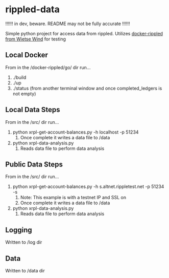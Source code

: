 # rippled-data

!!!!!! in dev, beware. README may not be fully accurate !!!!!!

Simple python project for access data from rippled. Utilizes [docker-rippled from Wietse Wind](https://github.com/WietseWind/docker-rippled) for testing

## Local Docker
From in the /docker-rippled/go/ dir run...
1. ./build
2. ./up
3. ./status (from another terminal window and once completed_ledgers is not empty)

## Local Data Steps
From in the /src/ dir run...
1. python xrpl-get-account-balances.py -h localhost -p 51234
   1. Once complete it writes a data file to /data
2. python xrpl-data-analysis.py
   1. Reads data file to perform data analysis

## Public Data Steps
From in the /src/ dir run...
1. python xrpl-get-account-balances.py -h s.altnet.rippletest.net -p 51234 -s
   1. Note: This example is with a testnet IP and SSL on
   2. Once complete it writes a data file to /data
2. python xrpl-data-analysis.py
   1. Reads data file to perform data analysis

## Logging
Written to /log dir

## Data
Written to /data dir

